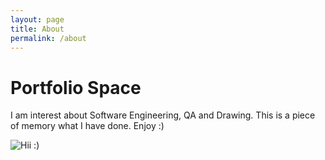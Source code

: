 ```yaml
---
layout: page
title: About
permalink: /about
---
```


# Portfolio Space

I am interest about Software Engineering, QA and Drawing. This is a piece of memory what I have done. Enjoy :)

![Hii :)](projects/other/1.jpg?raw=true)

